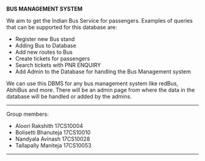 **BUS MANAGEMENT SYSTEM**

We aim to get the Indian Bus Service for passengers.
Examples of queries that can be supported for this database are:

- Register new Bus stand
- Adding Bus to Database
- Add new routes to Bus
- Create tickets for passengers
- Search tickets with PNR ENQUIRY
- Add Admin to the Database for handling the Bus Management system

We can use this DBMS for any bus management system like redBus, AbhiBus and more.
There will be an admin page from where the data in the database will be handled
or added by the admins.

---

Group members:

- Aloori Rakshith 17CS10004
- Bolisetti Bhanuteja 17CS10010
- Nandyala Avinash 17CS10028
- Tallapally Maniteja 17CS10053

---
